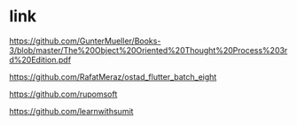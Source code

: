 # link

https://github.com/GunterMueller/Books-3/blob/master/The%20Object%20Oriented%20Thought%20Process%203rd%20Edition.pdf

https://github.com/RafatMeraz/ostad_flutter_batch_eight

https://github.com/rupomsoft

https://github.com/learnwithsumit
